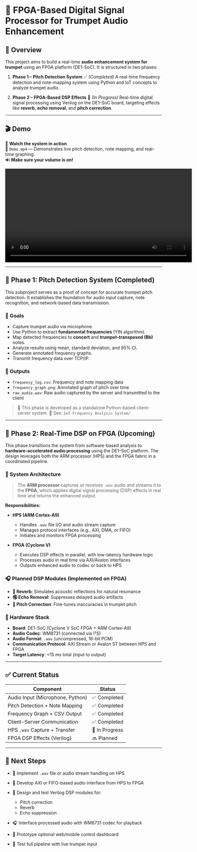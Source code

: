 # 🎺 FPGA-Based Digital Signal Processor for Trumpet Audio Enhancement

## 📌 Overview

This project aims to build a real-time **audio enhancement system for trumpet** using an FPGA platform (DE1-SoC). It is structured in two phases:

1. **Phase 1 – Pitch Detection System** ✅ *(Completed)*
   A real-time frequency detection and note-mapping system using Python and IoT concepts to analyze trumpet audio.

2. **Phase 2 – FPGA-Based DSP Effects** 🔄 *(In Progress)*
   Real-time digital signal processing using Verilog on the DE1-SoC board, targeting effects like **reverb**, **echo removal**, and **pitch correction**.

---

## 🎬 Demo

🎥 **Watch the system in action**  
📁 `Demo.mp4` — Demonstrates live pitch detection, note mapping, and real-time graphing.  
🔊 **Make sure your volume is on!**

<video src="https://github.com/user-attachments/assets/2d0dee5a-57bc-4de3-bd50-d095a3c48c55" controls width="600"></video>

---

## 📡 Phase 1: Pitch Detection System (Completed)

This subproject serves as a proof of concept for accurate trumpet pitch detection. It establishes the foundation for audio input capture, note recognition, and network-based data transmission.

### 🎯 Goals

* Capture trumpet audio via microphone.
* Use Python to extract **fundamental frequencies** (YIN algorithm).
* Map detected frequencies to **concert** and **trumpet-transposed (Bb)** notes.
* Analyze results using mean, standard deviation, and 95% CI.
* Generate annotated frequency graphs.
* Transmit frequency data over TCP/IP.

### 🧪 Outputs

* `frequency_log.csv`: Frequency and note mapping data
* `frequency_graph.png`: Annotated graph of pitch over time
* `raw_audio.wav`: Raw audio captured by the server and transmitted to the client

> 🔗 This phase is developed as a standalone Python-based client-server system.
> 📂 See: `IoT Frequency Analysis System/`

---

## 🔧 Phase 2: Real-Time DSP on FPGA (Upcoming)

This phase transitions the system from software-based analysis to **hardware-accelerated audio processing** using the DE1-SoC platform. The design leverages both the ARM processor (HPS) and the FPGA fabric in a coordinated pipeline.

### 🔁 System Architecture

> The **ARM processor** captures or receives `.wav` audio and streams it to the **FPGA**, which applies digital signal processing (DSP) effects in real time and returns the enhanced output.

**Responsibilities:**

* **HPS (ARM Cortex-A9)**

  * Handles `.wav` file I/O and audio stream capture
  * Manages protocol interfaces (e.g., AXI, DMA, or FIFO)
  * Initiates and monitors FPGA processing

* **FPGA (Cyclone V)**

  * Executes DSP effects in parallel, with low-latency hardware logic
  * Processes audio in real time via AXI/Avalon interfaces
  * Outputs enhanced audio to codec or back to HPS

### 🎧 Planned DSP Modules (Implemented on FPGA)

* **🎤 Reverb**: Simulates acoustic reflections for natural resonance
* **🔇 Echo Removal**: Suppresses delayed audio artifacts
* **🎵 Pitch Correction**: Fine-tunes inaccuracies in trumpet pitch

### 🧱 Hardware Stack

* **Board**: DE1-SoC (Cyclone V SoC FPGA + ARM Cortex-A9)
* **Audio Codec**: WM8731 (connected via I²S)
* **Audio Format**: `.wav` (uncompressed, 16-bit PCM)
* **Communication Protocol**: AXI Stream or Avalon ST between HPS and FPGA
* **Target Latency**: <15 ms total (input to output)

---

## ✅ Current Status

| Component                        | Status         |
| -------------------------------- | -------------- |
| Audio Input (Microphone, Python) | ✅ Completed    |
| Pitch Detection + Note Mapping   | ✅ Completed    |
| Frequency Graph + CSV Output     | ✅ Completed    |
| Client-Server Communication      | ✅ Completed    |
| HPS `.wav` Capture + Transfer    | 🔄 In Progress |
| FPGA DSP Effects (Verilog)       | 🔜 Planned     |

---

## 🔭 Next Steps

* 📂 Implement `.wav` file or audio stream handling on HPS
* 🔌 Develop AXI or FIFO-based audio interface from HPS to FPGA
* 🧠 Design and test Verilog DSP modules for:

  * Pitch correction
  * Reverb
  * Echo suppression
* 🎧 Interface processed audio with WM8731 codec for playback
* 📡 Prototype optional web/mobile control dashboard
* 🎺 Test full pipeline with live trumpet input
